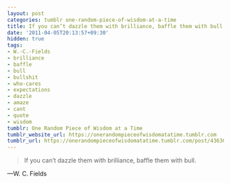 ```yaml
---
layout: post
categories: tumblr one-random-piece-of-wisdom-at-a-time
title: If you can’t dazzle them with brilliance, baffle them with bull.
date: '2011-04-05T20:13:57+09:30'
hidden: true
tags:
- W.-C.-Fields
- brilliance
- baffle
- bull
- bullshit
- who-cares
- expectations
- dazzle
- amaze
- cant
- quote
- wisdom
tumblr: One Random Piece of Wisdom at a Time
tumblr_website_url: https://onerandompieceofwisdomatatime.tumblr.com
tumblr_url: https://onerandompieceofwisdomatatime.tumblr.com/post/4363030590/if-you-cant-dazzle-them-with-brilliance-baffle
---
```

> If you can’t dazzle them with brilliance, baffle them with bull.

—W. C. Fields
